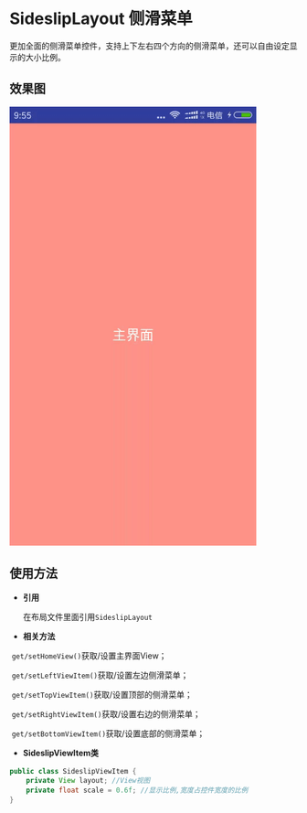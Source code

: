 # SideslipLayout 侧滑菜单

更加全面的侧滑菜单控件，支持上下左右四个方向的侧滑菜单，还可以自由设定显示的大小比例。

## 效果图
<img src="https://github.com/Luomingbear/SedeslipLayout/blob/master/show.gif"></img>

## 使用方法

- **引用**

  在布局文件里面引用<code>SideslipLayout</code>

- **相关方法**

  <code>get/setHomeView()</code>获取/设置主界面View；
  
  <code>get/setLeftViewItem()</code>获取/设置左边侧滑菜单；
  
  <code>get/setTopViewItem()</code>获取/设置顶部的侧滑菜单；
  
  <code>get/setRightViewItem()</code>获取/设置右边的侧滑菜单；
  
  <code>get/setBottomViewItem()</code>获取/设置底部的侧滑菜单；
  
- **SideslipViewItem类**
``` java
public class SideslipViewItem {
    private View layout; //View视图
    private float scale = 0.6f; //显示比例,宽度占控件宽度的比例
}
```
